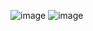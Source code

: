 ![image](https://user-images.githubusercontent.com/64565005/171328422-083fd956-9120-45fb-83f8-8298b8987a71.png)
![image](https://user-images.githubusercontent.com/64565005/171328434-ae527cdc-aae6-4de4-8ef7-7002ef1aef59.png)
